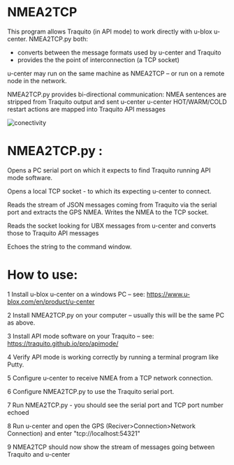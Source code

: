 # NMEA2TCP
This program allows Traquito (in API mode) to work directly with u-blox u-center.  NMEA2TCP.py both:
* converts between the message formats used by u-center and Traquito
* provides the the point of interconnection (a TCP socket)

u-center may run on the same machine as NMEA2TCP – or run on a remote node in the network.

NMEA2TCP.py provides bi-directional communication:
	NMEA sentences are stripped from Traquito output and sent u-center
	u-center HOT/WARM/COLD restart actions are mapped into Traquito API messages
 
![conectivity](https://github.com/SteveRan/NMEA2TCP/assets/314756/011b94f0-3a4a-47e4-a0e9-a037f5d6d737)

# NMEA2TCP.py :

Opens a PC serial port on which it expects to find Traquito running API mode software.

Opens a local TCP socket  - to which its expecting u-center to connect.

Reads the stream of JSON messages coming from Traquito via the serial port and extracts the GPS NMEA. Writes the NMEA to the TCP socket.

Reads the socket looking for UBX messages from u-center and converts those to Traquito API messages

Echoes the string to the command window.


# How to use:

1 Install u-blox u-center on a windows PC – see: https://www.u-blox.com/en/product/u-center

2 Install NMEA2TCP.py on your computer – usually this will be the same PC as above.

3 Install API mode software on your Traquito – see: https://traquito.github.io/pro/apimode/

4 Verify API mode is working correctly by running a terminal program like Putty.

5 Configure u-center to receive NMEA from a TCP network connection.

6 Configure NMEA2TCP.py to use the Traquito serial port.

7 Run NMEA2TCP.py - you should see the serial port and TCP port number echoed 

8 Run u-center and open the GPS (Reciver>Connection>Network Connection) and enter "tcp://localhost:54321"

9 NMEA2TCP should now show the stream of messages going between Traquito and u-center
